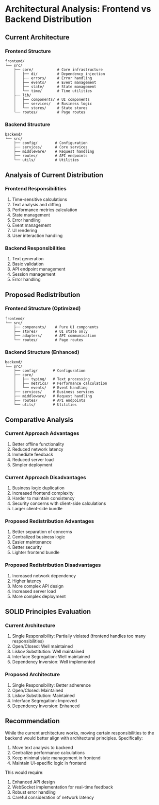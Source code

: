 # Architectural Analysis: Frontend vs Backend Distribution

## Current Architecture

### Frontend Structure
```
frontend/
└── src/
    ├── core/           # Core infrastructure 
    │   ├── di/         # Dependency injection
    │   ├── errors/     # Error handling
    │   ├── events/     # Event management
    │   ├── state/      # State management
    │   └── time/       # Time utilities
    ├── lib/
    │   ├── components/ # UI components
    │   ├── services/   # Business logic
    │   └── stores/     # State stores
    └── routes/         # Page routes
```

### Backend Structure
```
backend/
└── src/
    ├── config/        # Configuration
    ├── services/      # Core services
    ├── middleware/    # Request handling
    ├── routes/        # API endpoints
    └── utils/         # Utilities
```

## Analysis of Current Distribution

### Frontend Responsibilities
1. Time-sensitive calculations
2. Text analysis and diffing
3. Performance metrics calculation
4. State management
5. Error handling
6. Event management
7. UI rendering
8. User interaction handling

### Backend Responsibilities
1. Text generation
2. Basic validation
3. API endpoint management
4. Session management
5. Error handling

## Proposed Redistribution

### Frontend Structure (Optimized)
```
frontend/
└── src/
    ├── components/    # Pure UI components
    ├── stores/        # UI state only
    ├── adapters/      # API communication
    └── routes/        # Page routes
```

### Backend Structure (Enhanced)
```
backend/
└── src/
    ├── config/       # Configuration
    ├── core/
    │   ├── typing/   # Text processing
    │   ├── metrics/  # Performance calculation
    │   └── events/   # Event handling
    ├── services/     # Business services
    ├── middleware/   # Request handling
    ├── routes/       # API endpoints
    └── utils/        # Utilities
```

## Comparative Analysis

### Current Approach Advantages
1. Better offline functionality
2. Reduced network latency
3. Immediate feedback
4. Reduced server load
5. Simpler deployment

### Current Approach Disadvantages
1. Business logic duplication
2. Increased frontend complexity
3. Harder to maintain consistency
4. Security concerns with client-side calculations
5. Larger client-side bundle

### Proposed Redistribution Advantages
1. Better separation of concerns
2. Centralized business logic
3. Easier maintenance
4. Better security
5. Lighter frontend bundle

### Proposed Redistribution Disadvantages
1. Increased network dependency
2. Higher latency
3. More complex API design
4. Increased server load
5. More complex deployment

## SOLID Principles Evaluation

### Current Architecture
1. Single Responsibility: Partially violated (frontend handles too many responsibilities)
2. Open/Closed: Well maintained
3. Liskov Substitution: Well maintained
4. Interface Segregation: Well maintained
5. Dependency Inversion: Well implemented

### Proposed Architecture
1. Single Responsibility: Better adherence
2. Open/Closed: Maintained
3. Liskov Substitution: Maintained
4. Interface Segregation: Improved
5. Dependency Inversion: Enhanced

## Recommendation

While the current architecture works, moving certain responsibilities to the backend would better align with architectural principles. Specifically:

1. Move text analysis to backend
2. Centralize performance calculations
3. Keep minimal state management in frontend
4. Maintain UI-specific logic in frontend

This would require:
1. Enhanced API design
2. WebSocket implementation for real-time feedback
3. Robust error handling
4. Careful consideration of network latency